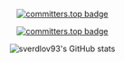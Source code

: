 
<div align="center">

[![committers.top badge](https://user-badge.committers.top/israel_public/sverdlov93.svg)](https://commits.top/israel_public.html)  

[![committers.top badge](http://iot.fbiego.com/api/v1/commits?user=sverdlov93&country=israel_public&bg_color=212328&text_color=fafafa)](https://commits.top/israel_public.html)  

![sverdlov93's GitHub stats](https://github-readme-stats.vercel.app/api?username=sverdlov93&hide=stars&count_private=true&show_icons=true&include_all_commits=true&theme=dark)

</div>
